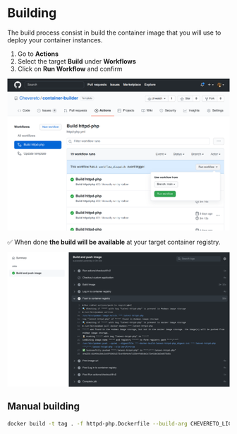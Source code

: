 # Building

The build process consist in build the container image that you will use to deploy your container instances.

1. Go to **Actions**
2. Select the target **Build** under **Workflows**
3. Click on **Run Workflow** and confirm

![Build](src/build.png)

✅ When done **the build will be available** at your target container registry.

![Build log](src/build-log.png)

## Manual building

```sh
docker build -t tag . -f httpd-php.Dockerfile --build-arg CHEVERETO_LICENSE=<license>
```
